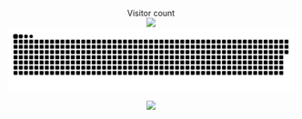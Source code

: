 
<p align="center"> 
  Visitor count<br>
  <img src="https://profile-counter.glitch.me/fdez2002/count.svg" />
  <a href=#><img src="contributions.svg"></a>
</p>

<p align="center">
  <img src="https://github-readme-stats.vercel.app/api/top-langs/?username=fdez2002&theme=tokyonight"/>
</p>


